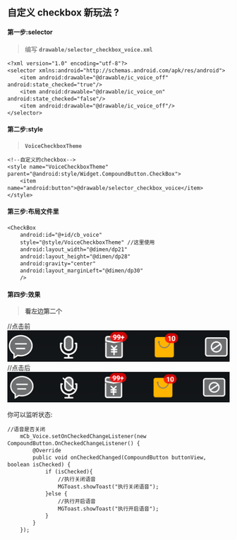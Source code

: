 ## 自定义 checkbox 新玩法 ? ##

#### 第一步:selector ####

> 编写 **`drawable/selector_checkbox_voice.xml`**

	<?xml version="1.0" encoding="utf-8"?>
	<selector xmlns:android="http://schemas.android.com/apk/res/android">
	    <item android:drawable="@drawable/ic_voice_off" android:state_checked="true"/>
	    <item android:drawable="@drawable/ic_voice_on" android:state_checked="false"/>
	    <item android:drawable="@drawable/ic_voice_off"/>
	</selector>

#### 第二步:style ####

> **`VoiceCheckboxTheme`**

	<!--自定义的checkbox-->
    <style name="VoiceCheckboxTheme" parent="@android:style/Widget.CompoundButton.CheckBox">
        <item name="android:button">@drawable/selector_checkbox_voice</item>
    </style>

#### 第三步:布局文件里 ####

	<CheckBox
        android:id="@+id/cb_voice"
        style="@style/VoiceCheckboxTheme" //这里使用
        android:layout_width="@dimen/dp21"
        android:layout_height="@dimen/dp28"
        android:gravity="center"
        android:layout_marginLeft="@dimen/dp30"
        />

#### 第四步:效果 ####

> **看左边第二个**

//点击前
![](pic/checkbox_1.png)
//点击后
![](pic/checkbox_2.png)

你可以监听状态:

	//语音是否关闭
        mCb_Voice.setOnCheckedChangeListener(new CompoundButton.OnCheckedChangeListener() {
            @Override
            public void onCheckedChanged(CompoundButton buttonView, boolean isChecked) {
                if (isChecked){
                    //执行关闭语音
                    MGToast.showToast("执行关闭语音");
                }else {
                    //执行开启语音
                    MGToast.showToast("执行开启语音");
                }
            }
        });